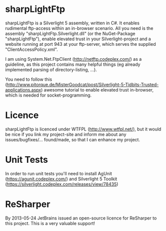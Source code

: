 sharpLightFtp
=============

sharpLightFtp is a Silverlight 5 assembly, written in C#. It enables rudimental ftp-access within an in-browser scenario.
All you need is the assembly "sharpLightFtp.Silverlight.dll" (or the NuGet-Package "sharpLightFtp"), enable elevated trust in your Silverlight-project and a website running at port 943 at your ftp-server, which serves the supplied "ClientAccessPolicy.xml".

I am using System.Net.FtpClient (http://netftp.codeplex.com/) as a guideline, as this project contains many helpful things (eg already implemented parsing of directory-listing, ...).

You need to follow this (http://www.pitorque.de/MisterGoodcat/post/Silverlight-5-Tidbits-Trusted-applications.aspx) awesome tutorial to enable elevated trust in-browser, which is needed for socket-programming.

Licence
=============
sharpLightFtp is licenced under WTFPL (http://www.wtfpl.net/), but it would be nice if you link my project-site and inform me about any issues/bugfixes/... found/made, so that I can enhance my project.

Unit Tests
=============
In order to run unit tests you'll need to install AgUnit (https://agunit.codeplex.com/) and Silverlight 5 Toolkit (https://silverlight.codeplex.com/releases/view/78435)

ReSharper
=============
By 2013-05-24 JetBrains issued an open-source licence for ReSharper to this project. This is a very valuable support!